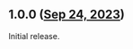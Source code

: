 ## 1.0.0 ([Sep 24, 2023](https://github.com/ramensoftware/windhawk-mods/blob/8a12f776ea295d87ae83b2b6ac91c508ca3150dd/mods/no-taskbar-item-glow.wh.cpp))

Initial release.
